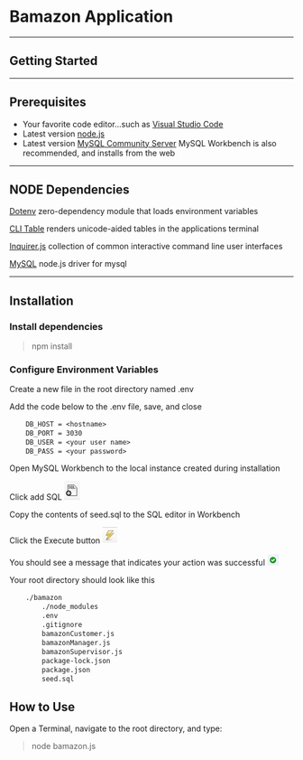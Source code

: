 # Bamazon Application

---

## Getting Started

---

## Prerequisites

- Your favorite code editor...such as [Visual Studio Code](https://code.visualstudio.com/)
- Latest version [node.js](https://nodejs.org/en/)
- Latest version [MySQL Community Server](https://dev.mysql.com/downloads/) MySQL Workbench is also recommended, and installs from the web

---

## NODE Dependencies

[Dotenv](https://www.npmjs.com/package/dotenv) zero-dependency module that loads environment variables

[CLI Table](https://www.npmjs.com/package/cli-table) renders unicode-aided tables in the applications terminal

[Inquirer.js](https://www.npmjs.com/package/inquirer) collection of common interactive command line user interfaces

[MySQL](https://www.npmjs.com/package/mysql) node.js driver for mysql

---

## Installation

### Install dependencies
  > npm install

### Configure Environment Variables
Create a new file in the root directory named .env

Add the code below to the .env file, save, and close
```
    DB_HOST = <hostname>
    DB_PORT = 3030
    DB_USER = <your user name>
    DB_PASS = <your password>
```
Open MySQL Workbench to the local instance created during installation

Click add SQL ![alt](https://github.com/chaosZeroFive/10-sql/blob/master/demo/add-sql.PNG)

Copy the contents of seed.sql to the SQL editor in Workbench

Click the Execute button ![alt](https://github.com/chaosZeroFive/10-sql/blob/master/demo/run.PNG)

You should see a message that indicates your action was successful ![alt](https://github.com/chaosZeroFive/10-sql/blob/master/demo/success.PNG)

Your root directory should look like this

```
    ./bamazon
        ./node_modules
        .env
        .gitignore
        bamazonCustomer.js
        bamazonManager.js
        bamazonSupervisor.js
        package-lock.json
        package.json
        seed.sql
```

## How to Use

Open a Terminal, navigate to the root directory, and type:
> node bamazon.js